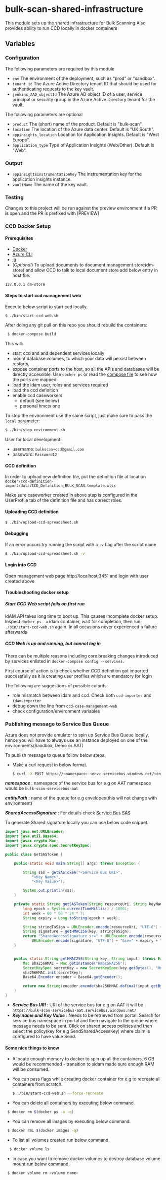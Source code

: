 # bulk-scan-shared-infrastructure

This module sets up the shared infrastructure for Bulk Scanning.Also provides ability to run CCD locally in docker containers

## Variables

### Configuration

The following parameters are required by this module

- `env` The environment of the deployment, such as "prod" or "sandbox".
- `tenant_id` The Azure Active Directory tenant ID that should be used for authenticating requests to the key vault.
- `jenkins_AAD_objectId` The Azure AD object ID of a user, service principal or security group in the Azure Active Directory tenant for the vault.

The following parameters are optional

- `product` The (short) name of the product. Default is "bulk-scan". 
- `location` The location of the Azure data center. Default is "UK South".
- `appinsights_location` Location for Application Insights. Default is "West Europe".
- `application_type` Type of Application Insights (Web/Other). Default is "Web".

### Output

- `appInsightsInstrumentationKey` The instrumentation key for the application insights instance.
- `vaultName` The name of the key vault.

### Testing

Changes to this project will be run against the preview environment if a PR is open and the PR is prefixed with [PREVIEW]

### CCD Docker Setup
#### Prerequisites

* [Docker](https://www.docker.com/)
* [Azure CLI](https://docs.microsoft.com/en-us/cli/azure/install-azure-cli?view=azure-cli-latest)
* [jq](https://stedolan.github.io/jq/)
* (*Optional*) To upload documents to document management store(dm-store) and allow CCD to talk to local document store add below entry in host file.

```
127.0.0.1 dm-store
```

#### Steps to start ccd management web

Execute below script to start ccd locally.

  ```bash
  $ ./bin/start-ccd-web.sh
  ```
  
After doing any git pull on this repo you should rebuild the containers:
```bash
 $ docker-compose build
```

This will:
- start ccd and and dependent services locally
- mount database volumes, to which your data will persist between restarts,
- expose container ports to the host, so all the APIs and databases will be directly accessible. Use `docker ps` or read the [compose file](./docker-compose.yml) to see how the ports are mapped.
- load the idam user, roles and services required
- load the ccd definition
- enable ccd caseworkers:
  - default (see below)
  - personal hmcts one

To stop the environment use the same script, just make sure to pass the `local` parameter:

```bash
$ ./bin/stop-environment.sh
```
  
User for local development:

- username: `bulkscan+ccd@gmail.com`
- password: `Password12`

####  CCD definition

In order to upload new definition file, put the definition file at location 
`docker/ccd-definition-import/data/CCD_Definition_BULK_SCAN.template.xlsx`

Make sure caseworker created in above step is configured in the UserProfile tab of the definition file and has correct roles.

#### Uploading CCD definition

```bash
$ ./bin/upload-ccd-spreadsheet.sh
```

#### Debugging

If an error occurs try running the script with a `-v` flag after the script name

```bash
$ ./bin/upload-ccd-spreadsheet.sh -v
```

#### Login into CCD

Open management web page http://localhost:3451 and login with user created above

#### Troubleshooting docker setup

##### Start CCD Web script fails on first run

IdAM API takes long time to boot up.
This causes incomplete docker setup.
Inspect `docker ps -a` idam container, wait for completion, then run `./bin/start-ccd-web.sh` again.
In all occasions never experienced a failure afterwards

##### CCD Web is up and running, but cannot log in

There can be multiple reasons including core breaking changes introduced by services enlisted in `docker-compose config --servives`.

First course of action is to check whether CCD definition got imported successfully as it is creating user profiles which are mandatory for login

The following are suggestions of possible culprits:

- role mismatch between idam and ccd. Check both `ccd-importer` and `idam-importer`
- debug down the line from `ccd-case-management-web`
- check configuration/environment variables

### Publishing message to Service Bus Queue

Azure does not provide emulator to spin up Service Bus Queue locally, hence you will have to always use an instance deployed on one of the environments(Sandbox, Demo or AAT)

To publish message to queue follow below steps.

* Make a curl request in below format.

  ```bash
  $ curl -X POST https://<namespace>-<env>.servicebus.windows.net/<entityPath>/messages -H "Authorization: <SharedAccessSignature>" -H "Content-Type:application/json" -d "{"envelopeId":"12344"}" -i
  ```
  
_**namespace**_ : namespace of the service bus for e.g on AAT namespace would be `bulk-scan-servicebus-aat`

_**entityPath**_ : name of the queue for e.g envelopes(this will not change with environment)

_**SharedAccessSignature**_ : For details check [Service Bus SAS](https://docs.microsoft.com/en-us/azure/service-bus-messaging/service-bus-sas)

To generate Shared signature locally you can use below code snippet.

```java
import java.net.URLEncoder;
import java.util.Base64;
import javax.crypto.Mac;
import javax.crypto.spec.SecretKeySpec;

public class GetSASToken {

    public static void main(String[] args) throws Exception {

        String sas = getSASToken("<Service Bus URI>",
            "<Key Name>",
            "<Key Value>");

        System.out.println(sas);
    }

    private static String getSASToken(String resourceUri, String keyName, String key) throws Exception {
        long epoch = System.currentTimeMillis() / 1000L;
        int week = 60 * 60 * 24 * 7;
        String expiry = Long.toString(epoch + week);

        String stringToSign = URLEncoder.encode(resourceUri, "UTF-8") + "\n" + expiry;
        String signature = getHMAC256(key, stringToSign);
        return "SharedAccessSignature sr=" + URLEncoder.encode(resourceUri, "UTF-8") + "&sig=" +
            URLEncoder.encode(signature, "UTF-8") + "&se=" + expiry + "&skn=" + keyName;
    }


    public static String getHMAC256(String key, String input) throws Exception {
        Mac sha256HMAC = Mac.getInstance("HmacSHA256");
        SecretKeySpec secretKey = new SecretKeySpec(key.getBytes(), "HmacSHA256");
        sha256HMAC.init(secretKey);
        Base64.Encoder encoder = Base64.getEncoder();

        return new String(encoder.encode(sha256HMAC.doFinal(input.getBytes("UTF-8"))));
    }
}
```

* **_Service Bus URI_** : URI of the service bus for e.g on AAT it will be `https://bulk-scan-servicebus-aat.servicebus.windows.net/`
* **_Key name and Key Value_** : Needs to be retrieved from portal.
Search for service bus namespace in portal and then navigate to the queue where message needs to be sent.
Click on shared access policies and then select the policy(key for e.g SendSharedAccessKey) where claim is configured to have value Send. 

#### Some nice things to know

* Allocate enough memory to docker to spin up all the containers. 6 GB would be recommended - transition to sidam made sure enough RAM will be consumed.

* You can pass flags while creating docker container for e.g to recreate all containers from scratch.

  ```bash
  $ ./bin/start-ccd-web.sh --force-recreate
  ```
  
* You can delete all containers by executing below command.

 ```bash
  $ docker rm $(docker ps -a -q)
  ```
  
* You can remove all images by executing below command.

 ```bash
  $ docker rmi $(docker images -q)
  ```
  
* To list all volumes created run below command.

```bash
  $ docker volume ls
 ```
  
* In case you want to remove docker volumes to destroy database volume mount run below command.

 ```bash
  $ docker volume rm <volume name>
  ```

